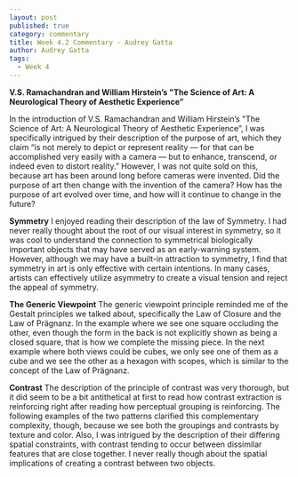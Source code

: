 ```yaml
---
layout: post
published: true
category: commentary
title: Week 4.2 Commentary - Audrey Gatta
author: Audrey Gatta
tags:
  - Week 4
---
```

**V.S. Ramachandran and William Hirstein’s "The Science of Art: A Neurological Theory of Aesthetic Experience”**

In the introduction of V.S. Ramachandran and William Hirstein’s "The Science of Art: A Neurological Theory of Aesthetic Experience”, I was specifically intrigued by their description of the purpose of art, which they claim “is not merely to depict or represent reality — for that can be accomplished very easily with a camera — but to enhance, transcend, or indeed even to distort reality.” However, I was not quite sold on this, because art has been around long before cameras were invented. Did the purpose of art then change with the invention of the camera? How has the purpose of art evolved over time, and how will it continue to change in the future?

**Symmetry**
I enjoyed reading their description of the law of Symmetry. I had never really thought about the root of our visual interest in symmetry, so it was cool to understand the connection to symmetrical biologically important objects that may have served as an early-warning system. However, although we may have a built-in attraction to symmetry, I find that symmetry in art is only effective with certain intentions. In many cases, artists can effectively utilize asymmetry to create a visual tension and reject the appeal of symmetry. 

**The Generic Viewpoint**
The generic viewpoint principle reminded me of the Gestalt principles we talked about, specifically the Law of Closure and the Law of Prägnanz. In the example where we see one square occluding the other, even though the form in the back is not explicitly shown as being a closed square, that is how we complete the missing piece. In the next example where both views could be cubes, we only see one of them as a cube and we see the other as a hexagon with scopes, which is similar to the concept of the Law of Prägnanz.

**Contrast**
The description of the principle of contrast was very thorough, but it did seem to be a bit antithetical at first to read how contrast extraction is reinforcing right after reading how perceptual grouping is reinforcing. The following examples of the two patterns clarified this complementary complexity, though, because we see both the groupings and contrasts by texture and color. Also, I was intrigued by the description of their differing spatial constraints, with contrast tending to occur between dissimilar features that are close together. I never really though about the spatial implications of creating a contrast between two objects. 